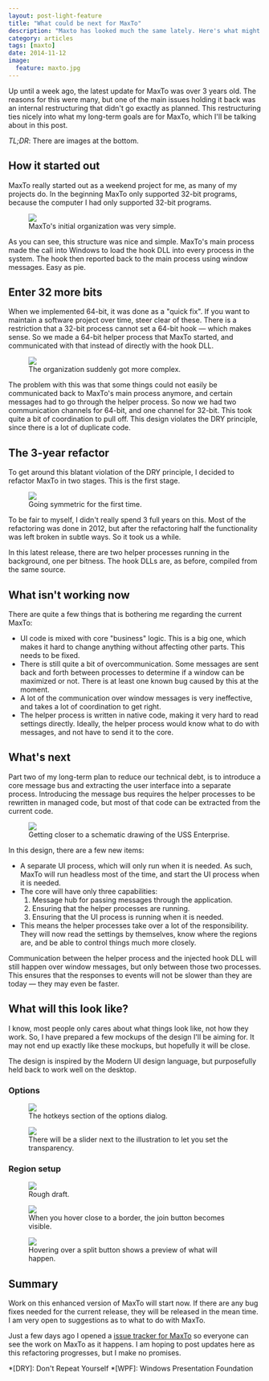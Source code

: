 ```yaml
---
layout: post-light-feature
title: "What could be next for MaxTo"
description: "Maxto has looked much the same lately. Here's what might be coming."
category: articles
tags: [maxto]
date: 2014-11-12
image: 
  feature: maxto.jpg
---
```


Up until a week ago, the latest update for MaxTo was over 3 years old. The reasons for this were many, but one of the main issues holding it back was an internal restructuring that didn't go exactly as planned. This restructuring ties nicely into what my long-term goals are for MaxTo, which I'll be talking about in this post.

*TL;DR*: There are images at the bottom.

## How it started out

MaxTo really started out as a weekend project for me, as many of my projects do. In the beginning MaxTo only supported 32-bit programs, because the computer I had only supported 32-bit programs. 

<figure>
	<img src="/images/maxto/structure-v1.png">
	<figcaption>MaxTo's initial organization was very simple.</figcaption>
</figure>

As you can see, this structure was nice and simple. MaxTo's main process made the call into Windows to load the hook DLL into every process in the system. The hook then reported back to the main process using window messages. Easy as pie.

## Enter 32 more bits

When we implemented 64-bit, it was done as a "quick fix". If you want to maintain a software project over time, steer clear of these. There is a restriction that a 32-bit process cannot set a 64-bit hook &mdash; which makes sense. So we made a 64-bit helper process that MaxTo started, and communicated with that instead of directly with the hook DLL.

<figure>
	<img src="/images/maxto/structure-v2.png">
	<figcaption>The organization suddenly got more complex.</figcaption>
</figure>

The problem with this was that some things could not easily be communicated back to MaxTo's main process anymore, and certain messages had to go through the helper process. So now we had two communication channels for 64-bit, and one channel for 32-bit. This took quite a bit of coordination to pull off. This design violates the DRY principle, since there is a lot of duplicate code.

## The 3-year refactor

To get around this blatant violation of the DRY principle, I decided to refactor MaxTo in two stages. This is the first stage. 

<figure>
	<img src="/images/maxto/structure-v3.png">
	<figcaption>Going symmetric for the first time.</figcaption>
</figure>

To be fair to myself, I didn't really spend 3 full years on this. Most of the refactoring was done in 2012, but after the refactoring half the functionality was left broken in subtle ways. So it took us a while.

In this latest release, there are two helper processes running in the background, one per bitness. The hook DLLs are, as before, compiled from the same source.

## What isn't working now

There are quite a few things that is bothering me regarding the current MaxTo:

- UI code is mixed with core "business" logic. This is a big one, which makes it hard to change anything without affecting other parts. This needs to be fixed.
- There is still quite a bit of overcommunication. Some messages are sent back and forth between processes to determine if a window can be maximized or not. There is at least one known bug caused by this at the moment.
- A lot of the communication over window messages is very ineffective, and takes a lot of coordination to get right.
- The helper process is written in native code, making it very hard to read settings directly. Ideally, the helper process would know what to do with messages, and not have to send it to the core.

## What's next

Part two of my long-term plan to reduce our technical debt, is to introduce a core message bus and extracting the user interface into a separate process. Introducing the message bus requires the helper processes to be rewritten in managed code, but most of that code can be extracted from the current code.

<figure>
	<img src="/images/maxto/structure-v4.png">
	<figcaption>Getting closer to a schematic drawing of the USS Enterprise.</figcaption>
</figure>

In this design, there are a few new items:

- A separate UI process, which will only run when it is needed. As such, MaxTo will run headless most of the time, and start the UI process when it is needed.
- The core will have only three capabilities: 
  1. Message hub for passing messages through the application.
  2. Ensuring that the helper processes are running.
  3. Ensuring that the UI process is running when it is needed.
- This means the helper processes take over a lot of the responsibility. They will now read the settings by themselves, know where the regions are, and be able to control things much more closely.

Communication between the helper process and the injected hook DLL will still happen over window messages, but only between those two processes. This ensures that the responses to events will not be slower than they are today &mdash; they may even be faster.

## What will this look like?

I know, most people only cares about what things look like, not how they work. So, I have prepared a few mockups of the design I'll be aiming for. It may not end up exactly like these mockups, but hopefully it will be close.

The design is inspired by the Modern UI design language, but purposefully held back to work well on the desktop.

### Options

<figure>
	<img src="/images/maxto/design_options_hotkeys.png">
	<figcaption>The hotkeys section of the options dialog.</figcaption>
</figure>

<figure>
	<img src="/images/maxto/design_options_transparency.png">
	<figcaption>There will be a slider next to the illustration to let you set the transparency.</figcaption>
</figure>

### Region setup

<figure>
	<img src="/images/maxto/design_main.png">
	<figcaption>Rough draft.</figcaption>
</figure>

<figure>
	<img src="/images/maxto/design_main_join.png">
	<figcaption>When you hover close to a border, the join button becomes visible.</figcaption>
</figure>

<figure>
	<img src="/images/maxto/design_main_split.png">
	<figcaption>Hovering over a split button shows a preview of what will happen.</figcaption>
</figure>

## Summary

Work on this enhanced version of MaxTo will start now. If there are any bug fixes needed for the current release, they will be released in the mean time. I am very open to suggestions as to what to do with MaxTo.

Just a few days ago I opened a [issue tracker for MaxTo](https://github.com/digitalcreations/MaxTo/issues) so everyone can see the work on MaxTo as it happens. I am hoping to post updates here as this refactoring progresses, but I make no promises.

*[DRY]: Don't Repeat Yourself
*[WPF]: Windows Presentation Foundation